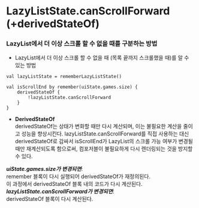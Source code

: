 # LazyListState.canScrollForward (+derivedStateOf)

### LazyList에서 더 이상 스크롤 할 수 없을 때를 구분하는 방법
- LazyList에서 더 이상 스크롤 할 수 없을 때 (목록 끝까지 스크롤했을 때)를 알 수 있는 방법

```
val lazyListState = rememberLazyListState()

val isScrollEnd by remember(uiState.games.size) {
    derivedStateOf {
        !lazyListState.canScrollForward
    }
}
```


- **DerivedStateOf**   
derivedStateOf는 상태가 변화할 때만 다시 계산되며, 이는 불필요한 계산을 줄이고 성능을 향상시킨다.
lazyListState.canScrollForward를 직접 사용하는 대신 derivedStateOf로 감싸서 isScrollEnd가 LazyList의 스크롤 가능 여부가 변경될 때만 재계산되도록 함으로써,
컴포저블이 불필요하게 다시 렌더링되는 것을 방지할 수 있다.


***uiState.games.size가 변경되면***:  
remember 블록이 다시 실행되어 derivedStateOf가 재정의된다.   
이 과정에서 derivedStateOf 블록 내의 코드가 다시 계산된다.   
***lazyListState.canScrollForward가 변경되면***:    
derivedStateOf 블록이 다시 계산된다.
